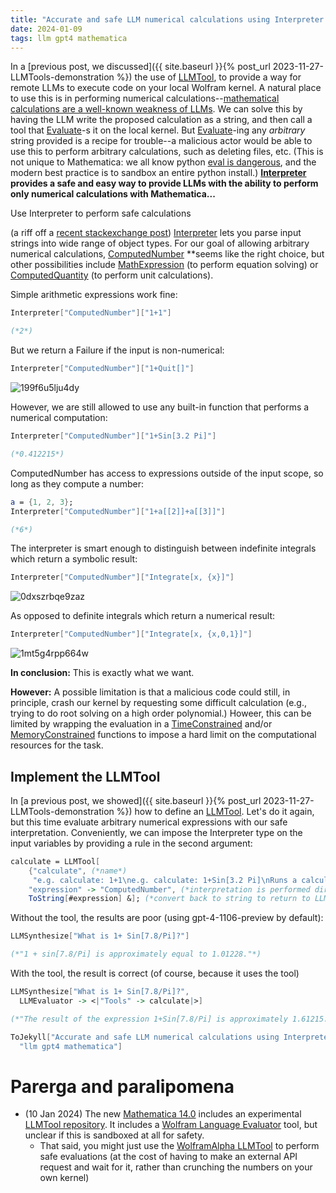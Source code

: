 ```yaml
---
title: "Accurate and safe LLM numerical calculations using Interpreter and LLMTool"
date: 2024-01-09
tags: llm gpt4 mathematica
---
```


In a [previous post, we discussed]({{ site.baseurl }}{% post_url 2023-11-27-LLMTools-demonstration %}) the use of [LLMTool](http://reference.wolfram.com/language/ref/LLMTool.html), to provide a way for remote LLMs to execute code on your local Wolfram kernel.  A natural place to use this is in performing numerical calculations--[mathematical calculations are a well-known weakness of LLMs](https://community.openai.com/t/chatgpt-simple-math-calculation-mistake/62780/2). We can solve this by having the LLM write   the proposed calculation as a string, and then call a tool that [Evaluate](http://reference.wolfram.com/language/ref/Evaluate.html)-s it on the local kernel.  But [Evaluate](http://reference.wolfram.com/language/ref/Evaluate.html)-ing any *arbitrary* string provided is a recipe for trouble--a malicious actor would be able to use this to perform arbitrary calculations, such as deleting files, etc.  (This is not unique to Mathematica: we all know python [eval is dangerous](https://nedbatchelder.com/blog/201206/eval_really_is_dangerous.html), and the modern best practice is to sandbox an entire python install.)  **[Interpreter](http://reference.wolfram.com/language/ref/Interpreter.html)** **provides a safe and easy way to provide LLMs with the ability to perform only numerical calculations with Mathematica...**

Use Interpreter to perform safe calculations

(a riff off a [recent stackexchange post](https://mathematica.stackexchange.com/a/296153/63709)) [Interpreter](http://reference.wolfram.com/language/ref/Interpreter.html) lets you parse input strings into wide range of object types. For our goal of allowing arbitrary numerical calculations, [ComputedNumber](http://reference.wolfram.com/language/ref/interpreter/ComputedNumber.html) **seems like the right choice, but other possibilities include [MathExpression](http://reference.wolfram.com/language/ref/interpreter/MathExpression.html) (to perform equation solving) or [ComputedQuantity](http://reference.wolfram.com/language/ref/interpreter/ComputedQuantity.html) (to perform unit calculations).  

Simple arithmetic expressions work fine: 

```mathematica
Interpreter["ComputedNumber"]["1+1"]

(*2*)
```

But we return a Failure if the input is non-numerical:

```mathematica
Interpreter["ComputedNumber"]["1+Quit[]"]
```

![199f6u5lju4dy](/blog/images/2024/1/9/199f6u5lju4dy.png)

However, we are still allowed to use any built-in function that performs a numerical computation:

```mathematica
Interpreter["ComputedNumber"]["1+Sin[3.2 Pi]"]

(*0.412215*)
```

ComputedNumber has access to expressions outside of the input scope, so long as they compute a number:

```mathematica
a = {1, 2, 3};
Interpreter["ComputedNumber"]["1+a[[2]]+a[[3]]"]

(*6*)
```

The interpreter is smart enough to distinguish between indefinite integrals which return a symbolic result:

```mathematica
Interpreter["ComputedNumber"]["Integrate[x, {x}]"]
```

![0dxszrbqe9zaz](/blog/images/2024/1/9/0dxszrbqe9zaz.png)

As opposed to definite integrals which return a numerical result:

```mathematica
Interpreter["ComputedNumber"]["Integrate[x, {x,0,1}]"]
```

![1mt5g4rpp664w](/blog/images/2024/1/9/1mt5g4rpp664w.png)

**In conclusion:** This is exactly what we want.

**However:** A possible limitation is that a malicious code could still, in principle, crash our kernel by requesting some difficult calculation (e.g., trying to do root solving on a high order polynomial.)  Howeer, this can be limited by wrapping the evaluation in a [TimeConstrained](http://reference.wolfram.com/language/ref/TimeConstrained.html) and/or [MemoryConstrained](http://reference.wolfram.com/language/ref/MemoryConstrained.html) functions to impose a hard limit on the computational resources for the task.

## Implement the LLMTool

In [a previous post, we showed]({{ site.baseurl }}{% post_url 2023-11-27-LLMTools-demonstration %}) how to define an [LLMTool](http://reference.wolfram.com/language/ref/LLMTool.html).  Let's do it again, but this time evaluate arbitrary numerical expressions with our safe interpretation.  Conveniently, we can impose the Interpreter type on the input variables by providing a rule in the second argument:

```mathematica
calculate = LLMTool[
    {"calculate", (*name*)
     "e.g. calculate: 1+1\ne.g. calculate: 1+Sin[3.2 Pi]\nRuns a calculation and returns a number - uses Wolfram language as determined by  Interpreter[\"ComputedNumber\"]."}, (*description*)
    "expression" -> "ComputedNumber", (*interpretation is performed directly on input*)
    ToString[#expression] &]; (*convert back to string to return to LLM*)

```

Without the tool, the results are poor (using gpt-4-1106-preview by default):

```mathematica
LLMSynthesize["What is 1+ Sin[7.8/Pi]?"]

(*"1 + sin[7.8/Pi] is approximately equal to 1.01228."*)
```

With the tool, the result is correct (of course, because it uses the tool)

```mathematica
LLMSynthesize["What is 1+ Sin[7.8/Pi]?", 
  LLMEvaluator -> <|"Tools" -> calculate|>]

(*"The result of the expression 1+Sin[7.8/Pi] is approximately 1.61215."*)
```

```mathematica
ToJekyll["Accurate and safe LLM numerical calculations using Interpreter and LLMTool", 
  "llm gpt4 mathematica"]
```

# Parerga and paralipomena

- (10 Jan 2024) The new [Mathematica 14.0](https://writings.stephenwolfram.com/2024/01/the-story-continues-announcing-version-14-of-wolfram-language-and-mathematica/) includes an experimental [LLMTool repository](https://resources.wolframcloud.com/LLMToolRepository). It includes a [Wolfram Language Evaluator](https://resources.wolframcloud.com/LLMToolRepository/resources/WolframLanguageEvaluator/) tool, but unclear if this is sandboxed at all for safety.
  - That said, you might just use the [WolframAlpha LLMTool](https://resources.wolframcloud.com/LLMToolRepository) to perform safe evaluations (at the cost of having to make an external API request and wait for it, rather than crunching the numbers on your own kernel)
